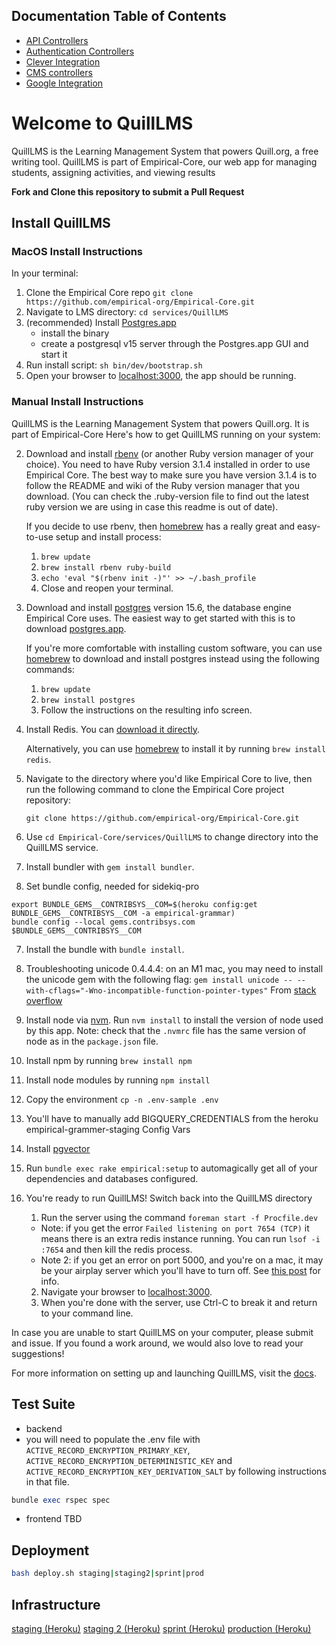 ## Documentation Table of Contents

- [API Controllers](https://github.com/empirical-org/Empirical-Core/blob/develop/app/controllers/api/README.md)
- [Authentication Controllers](https://github.com/empirical-org/Empirical-Core/blob/develop/app/controllers/auth/README.md)
- [Clever Integration](https://github.com/empirical-org/Empirical-Core/blob/develop/app/services/clever_integration/README.md)
- [CMS controllers](https://github.com/empirical-org/Empirical-Core/blob/develop/app/controllers/cms/README.md)
- [Google Integration](https://github.com/empirical-org/Empirical-Core/blob/develop/app/services/google_integration/README.md)

# Welcome to QuillLMS

QuillLMS is the Learning Management System that powers Quill.org, a free writing tool. QuillLMS is part of Empirical-Core, our web app for managing students, assigning activities, and viewing results

**Fork and Clone this repository to submit a Pull Request**

## Install QuillLMS

### MacOS Install Instructions

In your terminal:

1. Clone the Empirical Core repo `git clone https://github.com/empirical-org/Empirical-Core.git`
2. Navigate to LMS directory: `cd services/QuillLMS`
3. (recommended) Install [Postgres.app](https://postgresapp.com/) 
   - install the binary
   - create a postgresql v15 server through the Postgres.app GUI and start it
4. Run install script: `sh bin/dev/bootstrap.sh`
5. Open your browser to [localhost:3000](http://localhost:3000), the app should be running.

### Manual Install Instructions

QuillLMS is the Learning Management System that powers Quill.org. It is part of Empirical-Core Here's how to get QuillLMS running on your system:

2. Download and install [rbenv](https://github.com/sstephenson/rbenv) (or another Ruby version manager of your choice). You need to have Ruby version 3.1.4 installed in order to use Empirical Core. The best way to make sure you have version 3.1.4 is to follow the README and wiki of the Ruby version manager that you download. (You can check the .ruby-version file to find out the latest ruby version we are using in case this readme is out of date).

   If you decide to use rbenv, then [homebrew](http://brew.sh/) has a really great and easy-to-use setup and install process:

   1. `brew update`
   2. `brew install rbenv ruby-build`
   3. `echo 'eval "$(rbenv init -)"' >> ~/.bash_profile`
   4. Close and reopen your terminal.

2. Download and install [postgres](http://www.postgresql.org/) version 15.6, the database engine Empirical Core uses. The easiest way to get started with this is to download [postgres.app](http://postgresapp.com/).

   If you're more comfortable with installing custom software, you can use [homebrew](http://brew.sh/) to download and install postgres instead using the following commands:

   1. `brew update`
   2. `brew install postgres`
   3. Follow the instructions on the resulting info screen.

3. Install Redis. You can [download it directly](http://redis.io/download).

   Alternatively, you can use [homebrew](http://brew.sh/) to install it by running `brew install redis`.

4. Navigate to the directory where you'd like Empirical Core to live, then run the following command to clone the Empirical Core project repository:

   `git clone https://github.com/empirical-org/Empirical-Core.git`

5. Use `cd Empirical-Core/services/QuillLMS` to change directory into the QuillLMS service.

6. Install bundler with `gem install bundler`.

7. Set bundle config, needed for sidekiq-pro
```
export BUNDLE_GEMS__CONTRIBSYS__COM=$(heroku config:get BUNDLE_GEMS__CONTRIBSYS__COM -a empirical-grammar)
bundle config --local gems.contribsys.com $BUNDLE_GEMS__CONTRIBSYS__COM
```


7. Install the bundle with `bundle install`.

8. Troubleshooting unicode 0.4.4.4: on an M1 mac, you may need to install the unicode gem with the following flag: 
`gem install unicode -- --with-cflags="-Wno-incompatible-function-pointer-types"` 
From [stack overflow](https://stackoverflow.com/questions/78129921/gemextbuilderror-error-failed-to-build-gem-native-extension-unicode-c1058)

8. Install node via [nvm](https://github.com/creationix/nvm#installation). Run `nvm install` to install the version of node used by this app.
Note: check that the `.nvmrc` file has the same version of node as in the `package.json` file. 

9. Install npm by running `brew install npm`

10. Install node modules by running `npm install`

10. Copy the environment `cp -n .env-sample .env`

11. You'll have to manually add BIGQUERY_CREDENTIALS from the heroku empirical-grammer-staging Config Vars

12. Install [pgvector](https://github.com/pgvector/pgvector?tab=readme-ov-file#installation-notes---linux-and-mac)
11. Run `bundle exec rake empirical:setup` to automagically get all of your dependencies and databases configured.

13. You're ready to run QuillLMS! Switch back into the QuillLMS directory 

    1. Run the server using the command `foreman start -f Procfile.dev`
      - Note: if you get the error `Failed listening on port 7654 (TCP)` it means there is an extra redis instance running. You can run `lsof -i :7654` and then kill the redis process. 
      - Note 2: if you get an error on port 5000, and you're on a mac, it may be your airplay server which you'll have to turn off. See [this post](https://nono.ma/port-5000-used-by-control-center-in-macos-controlce) for info. 
    2. Navigate your browser to [localhost:3000](http://localhost:3000).
    3. When you're done with the server, use Ctrl-C to break it and return to your command line.

In case you are unable to start QuillLMS on your computer, please submit and issue. If you found a work around, we would also love to read your suggestions!

For more information on setting up and launching QuillLMS, visit the [docs](https://docs.quill.org/misc/setting_up.html).

## Test Suite

- backend
- you will need to populate the .env file with `ACTIVE_RECORD_ENCRYPTION_PRIMARY_KEY`, 
`ACTIVE_RECORD_ENCRYPTION_DETERMINISTIC_KEY` and `ACTIVE_RECORD_ENCRYPTION_KEY_DERIVATION_SALT` by following instructions in that file. 

```ruby
bundle exec rspec spec
```

- frontend
  TBD

## Deployment

```bash
bash deploy.sh staging|staging2|sprint|prod
```

## Infrastructure

[staging (Heroku)](https://dashboard.heroku.com/apps/empirical-grammar-staging)
[staging 2 (Heroku)](https://dashboard.heroku.com/apps/empirical-grammar-staging2)
[sprint (Heroku)](https://dashboard.heroku.com/apps/quill-lms-sprint)
[production (Heroku)](https://dashboard.heroku.com/apps/empirical-grammar)
